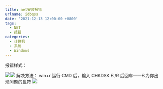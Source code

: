 ```yaml
---
title: net安装报错
urlname: idbqss
date: '2021-12-13 12:00:00 +0800'
tags:
  - NET
  - 报错
categories:
  - 计算机
  - 系统
  - Windows
---
```


报错样式：

![](https://s2.loli.net/2021/12/13/xuGgXVtEKNLQ9pM.png#crop=0&crop=0&crop=1&crop=1&id=bv5go&originHeight=412&originWidth=580&originalType=binary∶=1&rotation=0&showTitle=false&status=done&style=none&title=)![](https://s2.loli.net/2021/12/13/UtYiJ41EzNasGR2.png#crop=0&crop=0&crop=1&crop=1&id=J0Q5W&originHeight=442&originWidth=539&originalType=binary∶=1&rotation=0&showTitle=false&status=done&style=none&title=)
解决方法：
win+r 运行 CMD 后，输入 CHKDSK E:/R 后回车——E:为你出现问题的盘符
![](https://s2.loli.net/2021/12/13/hMz8PDfdLqaUQCb.png#crop=0&crop=0&crop=1&crop=1&id=Kcy7H&originHeight=326&originWidth=500&originalType=binary∶=1&rotation=0&showTitle=false&status=done&style=none&title=)
